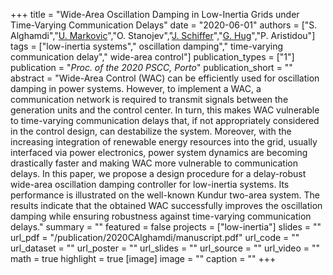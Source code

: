+++
title = "Wide-Area Oscillation Damping in Low-Inertia Grids under Time-Varying Communication Delays"
date = "2020-06-01"
authors = ["S. Alghamdi","[U. Markovic](https://scholar.google.ch/citations?user=xCrtgNwAAAAJ)","O. Stanojev","[J. Schiffer](https://scholar.google.com/citations?hl=en&user=Zk26WrgAAAAJ)","[G. Hug](https://scholar.google.com/citations?hl=en&user=dBT_MOAAAAAJ)","P. Aristidou"]
tags = ["low-inertia systems"," oscillation damping"," time-varying communication delay"," wide-area control"]
publication_types = ["1"]
publication = "_Proc. of the 2020 PSCC, Porto_"
publication_short = ""
abstract = "Wide-Area Control (WAC) can be efficiently used for oscillation damping in power systems. However, to implement a WAC, a communication network is required to transmit signals between the generation units and the control center. In turn, this makes WAC vulnerable to time-varying communication delays that, if not appropriately considered in the control design, can destabilize the system. Moreover, with the increasing integration of renewable energy resources into the grid, usually interfaced via power electronics,   power system dynamics  are becoming drastically faster and making WAC more vulnerable to communication delays. In this paper, we propose a design procedure for a delay-robust wide-area oscillation damping controller for low-inertia systems. Its performance is illustrated on the well-known Kundur two-area system. The results indicate that the obtained WAC successfully improves the oscillation damping while ensuring robustness against time-varying communication delays."
summary = ""
featured = false
projects = ["low-inertia"]
slides = ""
url_pdf = "/publication/2020CAlghamdi/manuscript.pdf"
url_code = ""
url_dataset = ""
url_poster = ""
url_slides = ""
url_source = ""
url_video = ""
math = true
highlight = true
[image]
image = ""
caption = ""
+++

